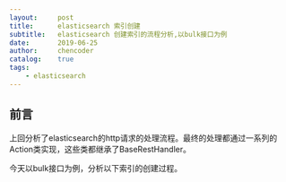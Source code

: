 ```yaml
---
layout:     post
title:      elasticsearch 索引创建 
subtitle:   elasticsearch 创建索引的流程分析,以bulk接口为例
date:       2019-06-25
author:     chencoder
catalog: 	true
tags:
    - elasticsearch
---
```


## 前言
上回分析了elasticsearch的http请求的处理流程。最终的处理都通过一系列的Action类实现，这些类都继承了BaseRestHandler。

今天以bulk接口为例，分析以下索引的创建过程。




